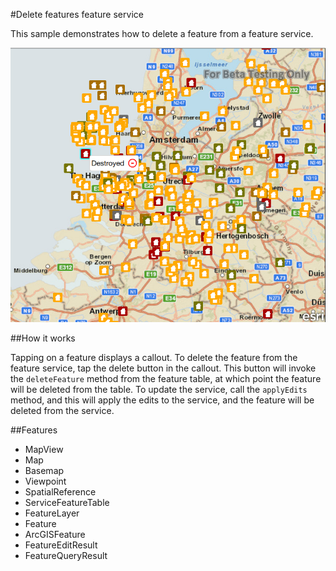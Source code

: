 #Delete features feature service

This sample demonstrates how to delete a feature from a feature service.

![](screenshot.png)

##How it works

Tapping on a feature displays a callout. To delete the feature from the feature service, tap the delete button in the callout. This button will invoke the `deleteFeature` method from the feature table, at which point the feature will be deleted from the table. To update the service, call the `applyEdits` method, and this will apply the edits to the service, and the feature will be deleted from the service.

##Features
- MapView
- Map
- Basemap
- Viewpoint
- SpatialReference
- ServiceFeatureTable
- FeatureLayer
- Feature
- ArcGISFeature
- FeatureEditResult
- FeatureQueryResult